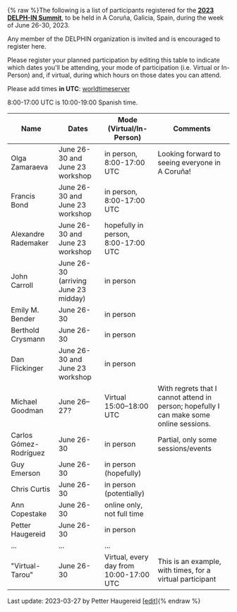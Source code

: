 {% raw %}The following is a list of participants registered for the [**2023 DELPH-IN Summit**](https://delph-in.github.io/docs/summits/GaliciaTop), to be held in A Coruña, Galicia, Spain, during the week of June 26-30, 2023. 

Any member of the DELPHIN organization is invited and is encouraged to register here.

Please register your planned participation by editing this table to indicate which dates you'll
be attending, your mode of participation (i.e. Virtual or In-Person) and, if virtual, during which hours on those dates you can attend.

Please add times **in UTC**:
[worldtimeserver](https://www.worldtimeserver.com/meeting-planner-times.aspx?&L0=UTC&Day=18&Mon=7&Y=2022&L1=US-WA&L2=SG&L3=BR-RJ&L4=&L5=&L6=&L7=)

8:00-17:00 UTC is 10:00-19:00 Spanish time.

| Name | Dates | Mode (Virtual/In-Person) | Comments |
-------|------ | ----- | ---------|
|Olga Zamaraeva | June 26-30 and June 23 workshop | in person, 8:00-17:00 UTC | Looking forward to seeing everyone in A Coruña!|
|Francis Bond|June 26-30 and June 23 workshop | in person, 8:00-17:00 UTC ||
|Alexandre Rademaker|June 26-30 and June 23 workshop | hopefully in person, 8:00-17:00 UTC ||
|John Carroll | June 26-30 (arriving June 23 midday) | in person ||
|Emily M. Bender|June 26-30| in person ||
|Berthold Crysmann|June 26-30| in person ||
|Dan Flickinger|June 26-30 and June 23 workshop| in person ||
|Michael Goodman|June 26–27?|Virtual 15:00–18:00 UTC|With regrets that I cannot attend in person; hopefully I can make some online sessions.||
|Carlos Gómez-Rodríguez | June 26-30 | in person | Partial, only some sessions/events||
|Guy Emerson|June 26-30|in person (hopefully)||
|Chris Curtis|June 26-30|in person (potentially)||
|Ann Copestake|June 26-30|online only, not full time||
|Petter Haugereid|June 26-30|in person||
| ... | ... | ... |
| "Virtual-Tarou" | June 26-30 | Virtual, every day from 10:00-17:00 UTC  | This is an example, with times, for a virtual participant |

Last update: 2023-03-27 by Petter Haugereid [[edit](https://github.com/delph-in/docs/wiki/GaliciaParticipants/_edit)]{% endraw %}